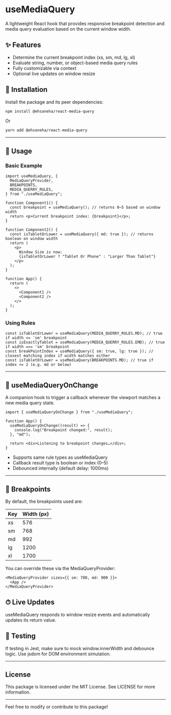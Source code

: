 # useMediaQuery

A lightweight React hook that provides responsive breakpoint detection and media query evaluation based on the current window width.

## ✨ Features

- Determine the current breakpoint index (xs, sm, md, lg, xl)
- Evaluate string, number, or object-based media query rules
- Fully customizable via context
- Optional live updates on window resize

## 🚀 Installation

Install the package and its peer dependencies:

```bash
npm install @ehsaneha/react-media-query
```

Or

```bash
yarn add @ehsaneha/react-media-query
```

---

## 🔧 Usage

### Basic Example

```tsx
import useMediaQuery, {
  MediaQueryProvider,
  BREAKPOINTS,
  MEDIA_QUERRY_RULES,
} from "./useMediaQuery";

function Component1() {
  const breakpoint = useMediaQuery(); // returns 0–5 based on window width
  return <p>Current breakpoint index: {breakpoint}</p>;
}

function Component2() {
  const isTabletOrLower = useMediaQuery({ md: true }); // returns boolean on window width
  return (
    <p>
      Window Size is now:
      {isTabletOrLower ? "Tablet Or Phone" : "Larger Than Tablet"}
    </p>
  );
}

function App() {
  return (
    <>
      <Component1 />
      <Component2 />
    </>
  );
}
```

### Using Rules

```tsx
const isTabletOrLower = useMediaQuery(MEDIA_QUERRY_RULES.MD); // true if width <= 'sm' breakpoint
const isExactlyTablet = useMediaQuery(MEDIA_QUERRY_RULES.EMD); // true if width === 'sm' breakpoint
const breakPointIndex = useMediaQuery({ sm: true, lg: true }); // closest matching index if width matches either
const isTabletOrLower = useMediaQuery(BREAKPOINTS.MD); // true if index <= 2 (e.g. md or below)
```

---

## 📡 useMediaQueryOnChange

A companion hook to trigger a callback whenever the viewport matches a new media query state.

```tsx
import { useMediaQueryOnChange } from "./useMediaQuery";

function App() {
  useMediaQueryOnChange((result) => {
    console.log("Breakpoint changed:", result);
  }, "md");

  return <div>Listening to breakpoint changes…</div>;
}
```

- Supports same rule types as useMediaQuery
- Callback result type is boolean or index (0–5)
- Debounced internally (default delay: 1000ms)

---

## 📐 Breakpoints

By default, the breakpoints used are:

| Key | Width (px) |
| --- | ---------- |
| xs  | 576        |
| sm  | 768        |
| md  | 992        |
| lg  | 1200       |
| xl  | 1700       |

You can override these via the MediaQueryProvider:

```tsx
<MediaQueryProvider sizes={{ sm: 700, md: 900 }}>
  <App />
</MediaQueryProvider>
```

## ⏱ Live Updates

useMediaQuery responds to window resize events and automatically updates its return value.

## 🧪 Testing

If testing in Jest, make sure to mock window\.innerWidth and debounce logic. Use jsdom for DOM environment simulation.

---

## License

This package is licensed under the MIT License. See LICENSE for more information.

---

Feel free to modify or contribute to this package!

